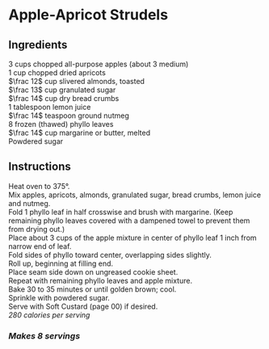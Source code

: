 # Apple-Apricot Strudels

## Ingredients
$3$ cups chopped all-purpose apples (about 3 medium)  
$1$ cup chopped dried apricots  
$\frac 12$ cup slivered almonds, toasted  
$\frac 13$ cup granulated sugar  
$\frac 14$ cup dry bread crumbs  
$1$ tablespoon lemon juice  
$\frac 14$ teaspoon ground nutmeg  
$8$ frozen (thawed) phyllo leaves  
$\frac 14$ cup margarine or butter, melted  
Powdered sugar  

## Instructions
Heat oven to 375&deg;.  
Mix apples, apricots, almonds, granulated sugar, bread crumbs, lemon juice and nutmeg.  
Fold 1 phyllo leaf in half crosswise and brush with margarine. (Keep remaining phyllo   leaves covered with a dampened towel to prevent them from drying out.)  
Place about 3 cups of the apple mixture in center of phyllo leaf 1 inch from narrow end   of leaf.  
Fold sides of phyllo toward center, overlapping sides slightly.  
Roll up, beginning at filling end.  
Place seam side down on ungreased cookie sheet.  
Repeat with remaining phyllo leaves and apple mixture.  
Bake 30 to 35 minutes or until golden brown; cool.  
Sprinkle with powdered sugar.  
Serve with Soft Custard (page 00) if desired.   
*280 calories per serving*  

### *Makes 8 servings*